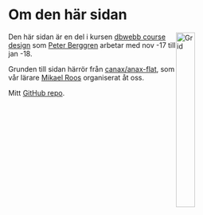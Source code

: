 Om den här sidan
==============================================

<figure>
  <img src="img/grid.png" alt="Grid" style="float:right; width: 30%">
</figure>  

Den här sidan är en del i kursen [dbwebb course design](http://dbwebb.se/design) som [Peter Berggren](https://sites.google.com/berggren.im/peter/startsida) arbetar med nov -17 till jan -18.

Grunden till sidan härrör från [canax/anax-flat](git@github.com:canax/anax-flat.git), som vår lärare [Mikael Roos](https://mikaelroos.se) organiserat åt oss.

Mitt [GitHub repo](https://github.com/peterberggren/anax-flat).
